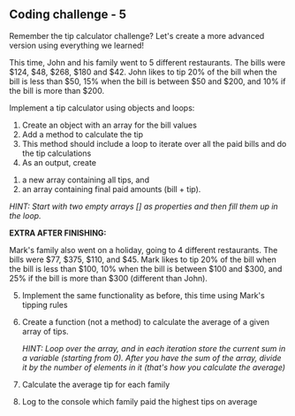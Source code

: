 ## Coding challenge - 5

Remember the tip calculator challenge? Let's create a more advanced version using everything we learned!

This time, John and his family went to 5 different restaurants. The bills were $124, $48, $268, $180 and $42.
John likes to tip 20% of the bill when the bill is less than $50, 15% when the bill is between $50 and $200, and 10% if the bill is more than $200.

Implement a tip calculator using objects and loops:
1. Create an object with an array for the bill values
2. Add a method to calculate the tip
3. This method should include a loop to iterate over all the paid bills and do the tip calculations
4. As an output, create
  1) a new array containing all tips, and
  2) an array containing final paid amounts (bill + tip).
  
  *HINT: Start with two empty arrays [] as properties and then fill them up in the loop.*

**EXTRA AFTER FINISHING:**

Mark's family also went on a holiday, going to 4 different restaurants. The bills were $77, $375, $110, and $45.
Mark likes to tip 20% of the bill when the bill is less than $100, 10% when the bill is between $100 and $300, and 25% if the bill is more than $300 (different than John).

5. Implement the same functionality as before, this time using Mark's tipping rules
6. Create a function (not a method) to calculate the average of a given array of tips.

   *HINT: Loop over the array, and in each iteration store the current sum in a variable (starting from 0). After you have the sum of       the array, divide it by the number of elements in it (that's how you calculate the average)*
   
7. Calculate the average tip for each family
8. Log to the console which family paid the highest tips on average
